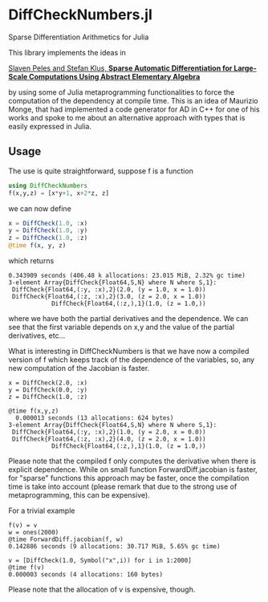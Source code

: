 # DiffCheckNumbers.jl
Sparse Differentiation Arithmetics for Julia

This library implements the ideas in 

[Slaven Peles and Stefan Klus, **Sparse Automatic Differentiation for Large-Scale Computations Using Abstract Elementary Algebra**](https://arxiv.org/abs/1505.00838)

by using some of Julia metaprogramming functionalities to force the computation of the dependency at compile time. This is an idea of Maurizio Monge, that had implemented a code generator for AD in C++ for one of his works and spoke to me about an alternative approach with types that is easily expressed in Julia.

## Usage
The use is quite straightforward, suppose f is a function 
```julia
using DiffCheckNumbers
f(x,y,z) = [x*y+1, x+2*z, z]
```
we can now define
```julia
x = DiffCheck(1.0, :x)
y = DiffCheck(1.0, :y)
z = DiffCheck(1.0, :z)
@time f(x, y, z) 
```
which returns
```
0.343909 seconds (406.48 k allocations: 23.015 MiB, 2.32% gc time)
3-element Array{DiffCheck{Float64,S,N} where N where S,1}:
 DiffCheck{Float64,(:y, :x),2}(2.0, (y = 1.0, x = 1.0))
 DiffCheck{Float64,(:z, :x),2}(3.0, (z = 2.0, x = 1.0))
            DiffCheck{Float64,(:z,),1}(1.0, (z = 1.0,))

```
where we have both the partial derivatives and the dependence.
We can see that the first variable depends on x,y and the value of the partial derivatives, etc...

What is interesting in DiffCheckNumbers is that we have now a compiled version of f which keeps track of the dependence of the variables, so, any new computation of the Jacobian is faster.

```
x = DiffCheck(2.0, :x)
y = DiffCheck(0.0, :y)
z = DiffCheck(1.0, :z)

@time f(x,y,z)
  0.000013 seconds (13 allocations: 624 bytes)
3-element Array{DiffCheck{Float64,S,N} where N where S,1}:
 DiffCheck{Float64,(:y, :x),2}(1.0, (y = 2.0, x = 0.0))
 DiffCheck{Float64,(:z, :x),2}(4.0, (z = 2.0, x = 1.0))
            DiffCheck{Float64,(:z,),1}(1.0, (z = 1.0,))
```
Please note that the compiled f only computes the derivative when there is explicit dependence.
While on small function ForwardDiff.jacobian is faster, for "sparse" functions this approach may be faster, once the compilation time is take into account (please remark that due to the strong use of metaprogramming, this can be expensive).

For a trivial example
```
f(v) = v
w = ones(2000)
@time ForwardDiff.jacobian(f, w)
0.142886 seconds (9 allocations: 30.717 MiB, 5.65% gc time)

v = [DiffCheck(1.0, Symbol("x",i)) for i in 1:2000]
@time f(v)
0.000003 seconds (4 allocations: 160 bytes)
```

Please note that the allocation of v is expensive, though.
